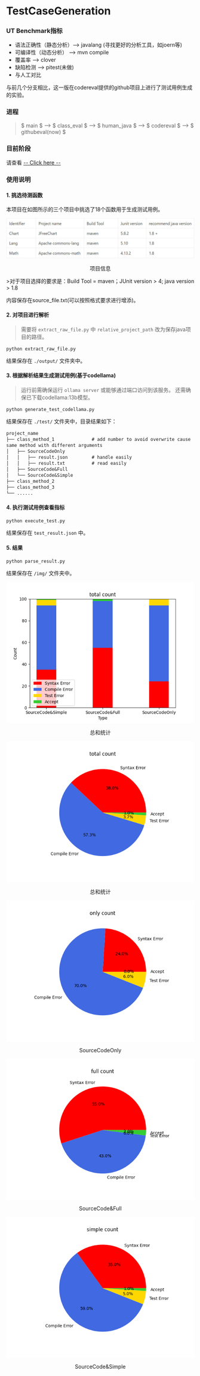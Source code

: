 # TestCaseGeneration

### UT Benchmark指标
* 语法正确性（静态分析）--> javalang (寻找更好的分析工具，如joern等)
* 可编译性（动态分析） --> mvn compile
* 覆盖率 --> clover
* 缺陷检测 --> pitest(未做)
* 与人工对比

与前几个分支相比，这一版在codereval提供的github项目上进行了测试用例生成的实验。

### 进程

> $ main $ --> $ class\_eval $ --> $ human\_java $ --> $ codereval $ --> $ githubeval(now) $


### 目前阶段

请查看 [-- Click here --](https://sky-pie-b52.notion.site/unknown-7a44a631444d4555ace0789238ed125e?pvs=4)

### 使用说明

#### 1. 挑选待测函数
本项目在如图所示的三个项目中挑选了18个函数用于生成测试用例。
<!-- ![project](./img/project.jpg) -->
<img src="./img/project.jpg" alt="无法加载，请见/img/project.jpg">
<p align="center">项目信息</p>
>对于项目选择的要求是：Build Tool = maven；JUnit version > 4; java version > 1.8

内容保存在source_file.txt(可以按照格式要求进行增添)。

#### 2. 对项目进行解析
> 需要将 `extract_raw_file.py` 中 `relative_project_path` 改为保存java项目的路径。

```
python extract_raw_file.py
```

结果保存在 `./output/` 文件夹中。

#### 3. 根据解析结果生成测试用例(基于codellama)
> 运行前需确保运行 `ollama server` 或能够通过端口访问到该服务。
> 还需确保已下载codellama:13b模型。
```
python generate_test_codellama.py
```
结果保存在 `./test/` 文件夹中，目录结果如下：
```
project_name
├── class_method_1              # add number to avoid overwrite cause same method with different arguments
│   ├── SourceCodeOnly
│   │   ├── result.json         # handle easily
│   │   ├── result.txt          # read easily
│   ├── SourceCode&Full
│   └── SourceCode&Simple
├── class_method_2
├── class_method_3
└── ......
```

#### 4. 执行测试用例查看指标

```
python execute_test.py
```
结果保存在 `test_result.json` 中。

#### 5. 结果
```
python parse_result.py
```
结果保存在 `/img/` 文件夹中。

<img align="center" src="./img/bar_total.png" alt="无法加载，请见/img/bar_total.png">
<p align="center">总和统计</p>

<img align="center" src="./img/pie_total.png" alt="无法加载，请见/img/pie_total.png">
<p align="center">总和统计</p>

<img align="center" src="./img/pie_only.png" alt="无法加载，请见/img/pie_only.png">
<p align="center">SourceCodeOnly</p>

<img align="center" src="./img/pie_full.png" alt="无法加载，请见/img/pie_full.png">
<p align="center">SourceCode&Full</p>

<img align="center" src="./img/pie_simple.png" alt="无法加载，请见/img/pie_simple.png">
<p align="center">SourceCode&Simple</p>